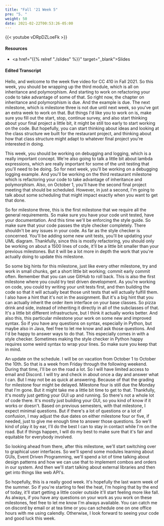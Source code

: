 ```yaml
---
title: "Fall '21 Week 5"
pre: "5. "
weight: 50
date: 2021-02-22T00:53:26-05:00
---
```


{{< youtube vDRpDZLoeFk   >}}

#### Resources

* <a href="{{% relref "./slides" %}}" target="_blank">Slides</a>

#### Edited Transcript

Hello, and welcome to the week five video for CC 410 in Fall 2021. So this week, you should be wrapping up the third module, which is all on inheritance and polymorphism. And starting to work on refactoring your code to take advantage of some of that. So right now, the chapter on inheritance and polymorphism is due. And the example is due. The next milestone, which is milestone three is not due until next week, so you've got an extra week to work on that. But things I'd like you to work on is, make sure you fill out the start, stop, continue survey, and also start thinking about your final project a little bit, it might be still too early to start working on the code. But hopefully, you can start thinking about ideas and looking at the class structure we built for the restaurant project, and thinking about how that class structure might adapt to whatever final project you're interested in doing. 

This week, you should be working on debugging and logging, which is a really important concept. We're also going to talk a little bit about lambda expressions, which are really important for some of the unit testing that you'll need to be doing. So for next week, you'll be working on a debugging logging example. And you'll be working on the third restaurant milestone which is refactoring your code to take advantage of inheritance and polymorphism. Also, on October 1, you'll have the second final project meeting that should be scheduled. However, in just a second, I'm going to talk about some scheduling that might impact exactly when you want to get that done. 

So for milestone three, this is the first milestone that we require all the general requirements. So make sure you have your code unit tested, have your documentation. And this time we'll be enforcing the style guide. So make sure that your code passes the style checker completely. There shouldn't be any issues in your code. As far as the style checker is concerned. You'll be adding some new unit tests, you'll be updating your UML diagram. Thankfully, since this is mostly refactoring, you should only be working on about a 1500 lines of code, it'll be a little bit smaller than your previous milestones. But it will be a lot more in depth the work that you're actually doing to update this milestone. 

So some big hints for this milestone, just like every other milestone, try and work in small chunks, get a short little bit working; commit early commit often. Remember that you can use GitHub to roll back. This is also the first milestone where you could try test driven development. As you're working on code, you could try writing your unit tests first, and then building the code so that it will actually beat those unit tests that will actually fulfill them. I also have a hint that it's not in the assignment. But it's a big hint that you can actually inherit the order item interface on your base classes. So pizza drink and side, instead of inheriting it directly in all of the subclasses of that. It's a little bit different infrastructure, but I think it actually works better. And also this, this particular milestone your work on some new and improved syntax. So if you have any questions on syntax, especially in Python, but maybe also in Java, feel free to let me know and ask those questions. And I'd be happy to answer ways to do that. This especially comes in with a style checker. Sometimes making the style checker in Python happy requires some weird syntax to wrap your lines. So make sure you keep that in mind. 

An update on the schedule. I will be on vacation from October 1 to October the 10th. So that is a week from Friday through the following weekend. During that time, I'll be on the road a lot. So I will have limited access to email and Discord. I will try and check in about once a day and answer what I can. But I may not be as quick at answering. Because of that the grading for milestone four might be delayed. Milestone four is still due the Monday that I'm gone. But it might take me a little bit time to get to that. Thankfully, it's mostly just getting your GUI up and running. So there's not a whole lot of code there. It's mostly just building your GUI, so you kind of know if it works or doesn't. Based on previous semesters, with that milestone, I expect minimal questions. But if there's a lot of questions or a lot of confusion, I may adjust the due dates on either milestone four or five, if needed, just to give me enough time to answer those questions. So we'll kind of play it by ear, I'll do the best I can to stay in contact while I'm on the road. But if things happen, I will do my best to make sure that it's fair and equitable for everybody involved. 

So looking ahead from there, after this milestone, we'll start switching over to graphical user interfaces. So we'll spend some modules learning about GUIs, Event Driven Programming, we'll spend a lot of time talking about design patterns and how we can use that to implement combos and orders in our system. And then we'll start talking about external libraries and then get into things like web API's. 

So hopefully, this is a really good week. It's hopefully the last warm week of the summer. So if you're starting to feel the heat, I'm hoping that by the end of today, it'll start getting a little cooler outside it'll start feeling more like fall. As always, if you have any questions on your work as you work on these milestones, feel free to let me know I'm always available. You can catch me on discord by email or at tea time or you can schedule one on one office hours with me using calendly. Otherwise, I look forward to seeing your code and good luck this week.

